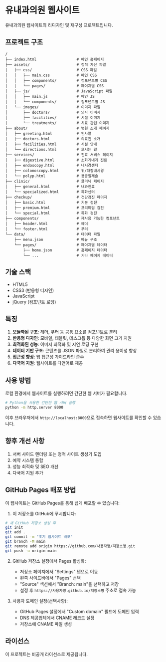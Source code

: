 # 유내과의원 웹사이트

유내과의원 웹사이트의 리디자인 및 재구성 프로젝트입니다.

## 프로젝트 구조

```
/
├── index.html                  # 메인 홈페이지
├── assets/                     # 정적 자산 파일
│   ├── css/                    # CSS 파일
│   │   ├── main.css            # 메인 CSS
│   │   ├── components/         # 컴포넌트별 CSS
│   │   └── pages/              # 페이지별 CSS
│   ├── js/                     # JavaScript 파일
│   │   ├── main.js             # 메인 JS
│   │   └── components/         # 컴포넌트별 JS
│   └── images/                 # 이미지 파일
│       ├── doctors/            # 의사 이미지
│       ├── facilities/         # 시설 이미지
│       └── treatments/         # 치료 관련 이미지
├── about/                      # 병원 소개 페이지
│   ├── greeting.html           # 인사말
│   ├── doctors.html            # 의료진 소개
│   ├── facilities.html         # 시설 안내
│   └── directions.html         # 오시는 길
├── services/                   # 진료 서비스 페이지
│   ├── digestive.html          # 소화기내과 진료
│   ├── endoscopy.html          # 내시경센터
│   ├── colonoscopy.html        # 위/대장내시경
│   └── polyp.html              # 용종절제술
├── clinic/                     # 클리닉 페이지
│   ├── general.html            # 내과진료
│   └── specialized.html        # 특화센터
├── checkup/                    # 건강검진 페이지
│   ├── basic.html              # 기본 검진
│   ├── premium.html            # 프리미엄 검진
│   └── special.html            # 특화 검진
├── components/                 # 재사용 가능한 컴포넌트
│   ├── header.html             # 헤더
│   └── footer.html             # 푸터
└── data/                       # 데이터 파일
    ├── menu.json               # 메뉴 구조
    └── pages/                  # 페이지별 데이터
        ├── home.json           # 홈페이지 데이터
        └── ...                 # 기타 페이지 데이터
```

## 기술 스택

- HTML5
- CSS3 (반응형 디자인)
- JavaScript
- jQuery (컴포넌트 로딩)

## 특징

1. **모듈화된 구조**: 헤더, 푸터 등 공통 요소를 컴포넌트로 분리
2. **반응형 디자인**: 모바일, 태블릿, 데스크톱 등 다양한 화면 크기 지원
3. **최적화된 성능**: 이미지 최적화 및 지연 로딩 구현
4. **데이터 기반 구조**: 콘텐츠를 JSON 파일로 분리하여 관리 용이성 향상
5. **접근성 향상**: 웹 접근성 가이드라인 준수
6. **다국어 지원**: 웹사이트를 다언어로 제공

## 사용 방법

로컬 환경에서 웹사이트를 실행하려면 간단한 웹 서버가 필요합니다.

```bash
# Python을 사용한 간단한 웹 서버 실행
python -m http.server 8000
```

이후 브라우저에서 `http://localhost:8000`으로 접속하면 웹사이트를 확인할 수 있습니다.

## 향후 개선 사항

1. 서버 사이드 렌더링 또는 정적 사이트 생성기 도입
2. 예약 시스템 통합
3. 성능 최적화 및 SEO 개선
4. 다국어 지원 추가

## GitHub Pages 배포 방법

이 웹사이트는 GitHub Pages를 통해 쉽게 배포할 수 있습니다:

1. 이 저장소를 GitHub에 푸시합니다:
```bash
# 새 GitHub 저장소 생성 후
git init
git add .
git commit -m "초기 웹사이트 배포"
git branch -M main
git remote add origin https://github.com/사용자명/저장소명.git
git push -u origin main
```

2. GitHub 저장소 설정에서 Pages 활성화:
   - 저장소 페이지에서 "Settings" 탭으로 이동
   - 왼쪽 사이드바에서 "Pages" 선택
   - "Source" 섹션에서 "Branch: main"을 선택하고 저장
   - 설정 후 `https://사용자명.github.io/저장소명` 주소로 접속 가능

3. 사용자 도메인 설정(선택사항):
   - GitHub Pages 설정에서 "Custom domain" 필드에 도메인 입력
   - DNS 제공업체에서 CNAME 레코드 설정
   - 저장소에 CNAME 파일 생성

## 라이선스

이 프로젝트는 비공개 라이선스로 제공됩니다.
